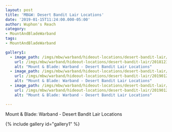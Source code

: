 ```yaml
---
layout: post
title: 'MB&W: Desert Bandit Lair Locations'
date: '2019-01-15T11:24:00.000-05:00'
author: Wuphon's Reach
category:
- MountAndBladeWarband
tags:
- MountAndBladeWarband

gallery1:
  - image_path: /imgs/mbw/warband/hideout-locations/desert-bandit-lair/20181230220554_1.jpg
    url: /imgs/mbw/warband/hideout-locations/desert-bandit-lair/20181230220554_1.jpg
    alt: "Mount & Blade: Warband - Desert Bandit Lair Locations"
  - image_path: /imgs/mbw/warband/hideout-locations/desert-bandit-lair/20190125190558_1.jpg
    url: /imgs/mbw/warband/hideout-locations/desert-bandit-lair/20190125190558_1.jpg
    alt: "Mount & Blade: Warband - Desert Bandit Lair Locations"
  - image_path: /imgs/mbw/warband/hideout-locations/desert-bandit-lair/20190125201446_1.jpg
    url: /imgs/mbw/warband/hideout-locations/desert-bandit-lair/20190125201446_1.jpg
    alt: "Mount & Blade: Warband - Desert Bandit Lair Locations"

---
```


Mount & Blade: Warband - Desert Bandit Lair Locations

{% include gallery id="gallery1" %}
